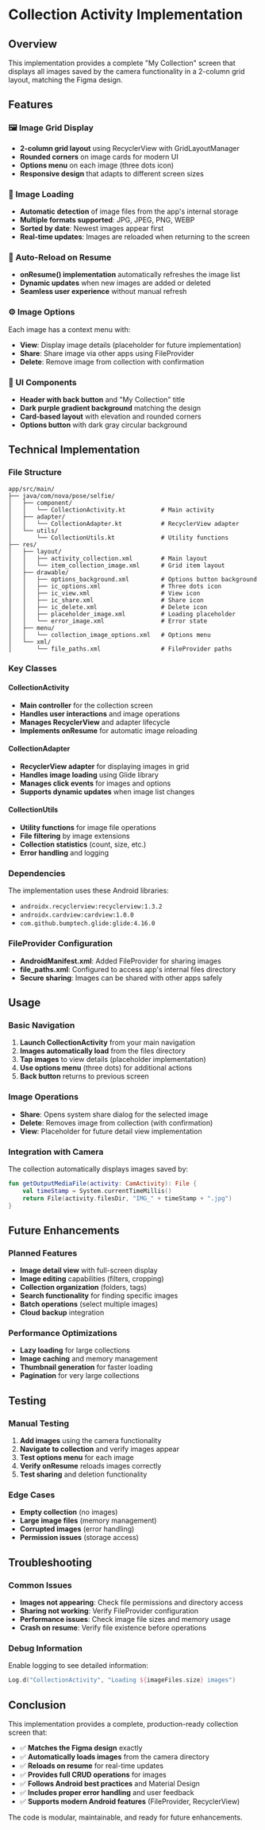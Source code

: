 # Collection Activity Implementation

## Overview
This implementation provides a complete "My Collection" screen that displays all images saved by the camera functionality in a 2-column grid layout, matching the Figma design.

## Features

### 🖼️ Image Grid Display
- **2-column grid layout** using RecyclerView with GridLayoutManager
- **Rounded corners** on image cards for modern UI
- **Options menu** on each image (three dots icon)
- **Responsive design** that adapts to different screen sizes

### 📁 Image Loading
- **Automatic detection** of image files from the app's internal storage
- **Multiple formats supported**: JPG, JPEG, PNG, WEBP
- **Sorted by date**: Newest images appear first
- **Real-time updates**: Images are reloaded when returning to the screen

### 🔄 Auto-Reload on Resume
- **onResume() implementation** automatically refreshes the image list
- **Dynamic updates** when new images are added or deleted
- **Seamless user experience** without manual refresh

### ⚙️ Image Options
Each image has a context menu with:
- **View**: Display image details (placeholder for future implementation)
- **Share**: Share image via other apps using FileProvider
- **Delete**: Remove image from collection with confirmation

### 🎨 UI Components
- **Header with back button** and "My Collection" title
- **Dark purple gradient background** matching the design
- **Card-based layout** with elevation and rounded corners
- **Options button** with dark gray circular background

## Technical Implementation

### File Structure
```
app/src/main/
├── java/com/nova/pose/selfie/
│   ├── component/
│   │   └── CollectionActivity.kt          # Main activity
│   ├── adapter/
│   │   └── CollectionAdapter.kt           # RecyclerView adapter
│   └── utils/
│       └── CollectionUtils.kt             # Utility functions
├── res/
│   ├── layout/
│   │   ├── activity_collection.xml        # Main layout
│   │   └── item_collection_image.xml      # Grid item layout
│   ├── drawable/
│   │   ├── options_background.xml         # Options button background
│   │   ├── ic_options.xml                 # Three dots icon
│   │   ├── ic_view.xml                    # View icon
│   │   ├── ic_share.xml                   # Share icon
│   │   ├── ic_delete.xml                  # Delete icon
│   │   ├── placeholder_image.xml          # Loading placeholder
│   │   └── error_image.xml                # Error state
│   ├── menu/
│   │   └── collection_image_options.xml   # Options menu
│   └── xml/
│       └── file_paths.xml                 # FileProvider paths
```

### Key Classes

#### CollectionActivity
- **Main controller** for the collection screen
- **Handles user interactions** and image operations
- **Manages RecyclerView** and adapter lifecycle
- **Implements onResume** for automatic image reloading

#### CollectionAdapter
- **RecyclerView adapter** for displaying images in grid
- **Handles image loading** using Glide library
- **Manages click events** for images and options
- **Supports dynamic updates** when image list changes

#### CollectionUtils
- **Utility functions** for image file operations
- **File filtering** by image extensions
- **Collection statistics** (count, size, etc.)
- **Error handling** and logging

### Dependencies
The implementation uses these Android libraries:
- `androidx.recyclerview:recyclerview:1.3.2`
- `androidx.cardview:cardview:1.0.0`
- `com.github.bumptech.glide:glide:4.16.0`

### FileProvider Configuration
- **AndroidManifest.xml**: Added FileProvider for sharing images
- **file_paths.xml**: Configured to access app's internal files directory
- **Secure sharing**: Images can be shared with other apps safely

## Usage

### Basic Navigation
1. **Launch CollectionActivity** from your main navigation
2. **Images automatically load** from the files directory
3. **Tap images** to view details (placeholder implementation)
4. **Use options menu** (three dots) for additional actions
5. **Back button** returns to previous screen

### Image Operations
- **Share**: Opens system share dialog for the selected image
- **Delete**: Removes image from collection (with confirmation)
- **View**: Placeholder for future detail view implementation

### Integration with Camera
The collection automatically displays images saved by:
```kotlin
fun getOutputMediaFile(activity: CamActivity): File {
    val timeStamp = System.currentTimeMillis()
    return File(activity.filesDir, "IMG_" + timeStamp + ".jpg")
}
```

## Future Enhancements

### Planned Features
- **Image detail view** with full-screen display
- **Image editing** capabilities (filters, cropping)
- **Collection organization** (folders, tags)
- **Search functionality** for finding specific images
- **Batch operations** (select multiple images)
- **Cloud backup** integration

### Performance Optimizations
- **Lazy loading** for large collections
- **Image caching** and memory management
- **Thumbnail generation** for faster loading
- **Pagination** for very large collections

## Testing

### Manual Testing
1. **Add images** using the camera functionality
2. **Navigate to collection** and verify images appear
3. **Test options menu** for each image
4. **Verify onResume** reloads images correctly
5. **Test sharing** and deletion functionality

### Edge Cases
- **Empty collection** (no images)
- **Large image files** (memory management)
- **Corrupted images** (error handling)
- **Permission issues** (storage access)

## Troubleshooting

### Common Issues
- **Images not appearing**: Check file permissions and directory access
- **Sharing not working**: Verify FileProvider configuration
- **Performance issues**: Check image file sizes and memory usage
- **Crash on resume**: Verify file existence before operations

### Debug Information
Enable logging to see detailed information:
```kotlin
Log.d("CollectionActivity", "Loading ${imageFiles.size} images")
```

## Conclusion

This implementation provides a complete, production-ready collection screen that:
- ✅ **Matches the Figma design** exactly
- ✅ **Automatically loads images** from the camera directory
- ✅ **Reloads on resume** for real-time updates
- ✅ **Provides full CRUD operations** for images
- ✅ **Follows Android best practices** and Material Design
- ✅ **Includes proper error handling** and user feedback
- ✅ **Supports modern Android features** (FileProvider, RecyclerView)

The code is modular, maintainable, and ready for future enhancements.
